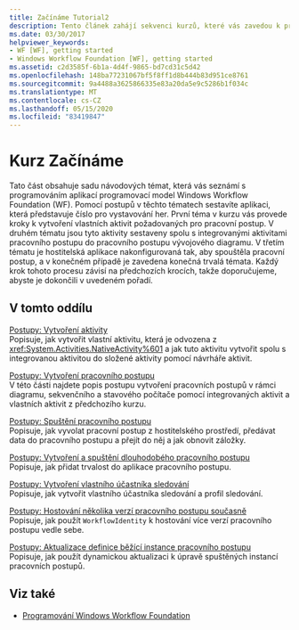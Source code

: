 ```yaml
---
title: Začínáme Tutorial2
description: Tento článek zahájí sekvenci kurzů, které vás zavedou k programování programovací model Windows Workflow Foundation aplikací.
ms.date: 03/30/2017
helpviewer_keywords:
- WF [WF], getting started
- Windows Workflow Foundation [WF], getting started
ms.assetid: c2d3585f-6b1a-4d4f-9865-bd7cd31c5d42
ms.openlocfilehash: 148ba77231067bf5f8ff1d8b444b83d951ce8761
ms.sourcegitcommit: 9a4488a3625866335e83a20da5e9c5286b1f034c
ms.translationtype: MT
ms.contentlocale: cs-CZ
ms.lasthandoff: 05/15/2020
ms.locfileid: "83419847"
---
```

# <a name="getting-started-tutorial"></a>Kurz Začínáme
Tato část obsahuje sadu návodových témat, která vás seznámí s programováním aplikací programovací model Windows Workflow Foundation (WF). Pomocí postupů v těchto tématech sestavíte aplikaci, která představuje číslo pro vystavování her. První téma v kurzu vás provede kroky k vytvoření vlastních aktivit požadovaných pro pracovní postup. V druhém tématu jsou tyto aktivity sestaveny spolu s integrovanými aktivitami pracovního postupu do pracovního postupu vývojového diagramu. V třetím tématu je hostitelská aplikace nakonfigurovaná tak, aby spouštěla pracovní postup, a v konečném případě je zavedena konečná trvalá témata. Každý krok tohoto procesu závisí na předchozích krocích, takže doporučujeme, abyste je dokončili v uvedeném pořadí.  
  
## <a name="in-this-section"></a>V tomto oddílu  
 [Postupy: Vytvoření aktivity](how-to-create-an-activity.md)  
 Popisuje, jak vytvořit vlastní aktivitu, která je odvozena z <xref:System.Activities.NativeActivity%601> a jak tuto aktivitu vytvořit spolu s integrovanou aktivitou do složené aktivity pomocí návrháře aktivit.  
  
 [Postupy: Vytvoření pracovního postupu](how-to-create-a-workflow.md)  
 V této části najdete popis postupu vytvoření pracovních postupů v rámci diagramu, sekvenčního a stavového počítače pomocí integrovaných aktivit a vlastních aktivit z předchozího kurzu.  
  
 [Postupy: Spuštění pracovního postupu](how-to-run-a-workflow.md)  
 Popisuje, jak vyvolat pracovní postup z hostitelského prostředí, předávat data do pracovního postupu a přejít do něj a jak obnovit záložky.  
  
 [Postupy: Vytvoření a spuštění dlouhodobého pracovního postupu](how-to-create-and-run-a-long-running-workflow.md)  
 Popisuje, jak přidat trvalost do aplikace pracovního postupu.  
  
 [Postupy: Vytvoření vlastního účastníka sledování](how-to-create-a-custom-tracking-participant.md)  
 Popisuje, jak vytvořit vlastního účastníka sledování a profil sledování.  
  
 [Postupy: Hostování několika verzí pracovního postupu současně](how-to-host-multiple-versions-of-a-workflow-side-by-side.md)  
 Popisuje, jak použít `WorkflowIdentity` k hostování více verzí pracovního postupu vedle sebe.  
  
 [Postupy: Aktualizace definice běžící instance pracovního postupu](how-to-update-the-definition-of-a-running-workflow-instance.md)  
 Popisuje, jak použít dynamickou aktualizaci k úpravě spuštěných instancí pracovních postupů.  
  
## <a name="see-also"></a>Viz také

- [Programování Windows Workflow Foundation](programming.md)
